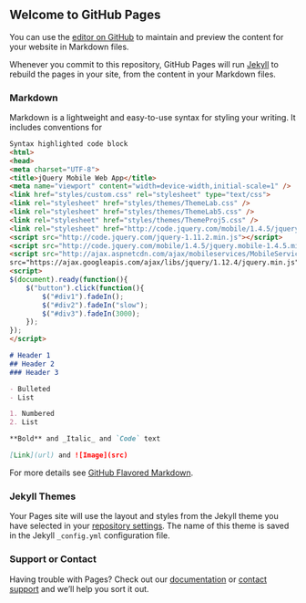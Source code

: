 ## Welcome to GitHub Pages

You can use the [editor on GitHub](https://github.com/drs8081/Mobile-App-Development/edit/master/README.md) to maintain and preview the content for your website in Markdown files.

Whenever you commit to this repository, GitHub Pages will run [Jekyll](https://jekyllrb.com/) to rebuild the pages in your site, from the content in your Markdown files.

### Markdown

Markdown is a lightweight and easy-to-use syntax for styling your writing. It includes conventions for

```markdown
Syntax highlighted code block
<html>
<head>
<meta charset="UTF-8">
<title>jQuery Mobile Web App</title>
<meta name="viewport" content="width=device-width,initial-scale=1" />
<link href="styles/custom.css" rel="stylesheet" type="text/css">
<link rel="stylesheet" href="styles/themes/ThemeLab.css" />
<link rel="stylesheet" href="styles/themes/ThemeLab5.css" />
<link rel="stylesheet" href="styles/themes/ThemeProj5.css" />
<link rel="stylesheet" href="http://code.jquery.com/mobile/1.4.5/jquery.mobile-1.4.5.min.css">
<script src="http://code.jquery.com/jquery-1.11.2.min.js"></script>
<script src="http://code.jquery.com/mobile/1.4.5/jquery.mobile-1.4.5.min.js"></script>
<script src="http://ajax.aspnetcdn.com/ajax/mobileservices/MobileServices.Web-1.2.5.min.js"></script>
src="https://ajax.googleapis.com/ajax/libs/jquery/1.12.4/jquery.min.js"></script>
<script>
$(document).ready(function(){
    $("button").click(function(){
        $("#div1").fadeIn();
        $("#div2").fadeIn("slow");
        $("#div3").fadeIn(3000);
    });
});
</script>

# Header 1
## Header 2
### Header 3

- Bulleted
- List

1. Numbered
2. List

**Bold** and _Italic_ and `Code` text

[Link](url) and ![Image](src)
```

For more details see [GitHub Flavored Markdown](https://guides.github.com/features/mastering-markdown/).

### Jekyll Themes

Your Pages site will use the layout and styles from the Jekyll theme you have selected in your [repository settings](https://github.com/drs8081/Mobile-App-Development/settings). The name of this theme is saved in the Jekyll `_config.yml` configuration file.

### Support or Contact

Having trouble with Pages? Check out our [documentation](https://help.github.com/categories/github-pages-basics/) or [contact support](https://github.com/contact) and we’ll help you sort it out.
